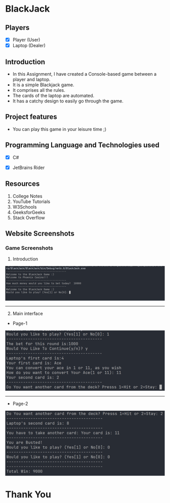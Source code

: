 # BlackJack

## Players
- [x] Player (User)
- [x] Laptop (Dealer)
 
 ## Introduction

 - In this Assignment, I have created a Console-based game between a player and laptop.
 - It is a simple Blackjack game.
 - It comprises all the rules.
 - The cards of the laptop are automated.
 - It has a catchy design to easily go through the game.

 ## Project features
 - You can play this game in your leisure time ;)  
  
## Programming Language and Technologies used
 
 - [x] C#
 - [x] JetBrains Rider


## Resources
1. College Notes
2. YouTube Tutorials
3. W3Schools
4. GeeksforGeeks
5. Stack Overflow


## Website Screenshots

### Game Screenshots

1. Introduction 

![Game-Introduction](./images/SS-1.png)

<hr> 

2. Main interface

* Page-1

![Page-1](./images/SS-2.png)

<hr>

* Page-2

![Page-2](./images/SS-3.png)

# Thank You

